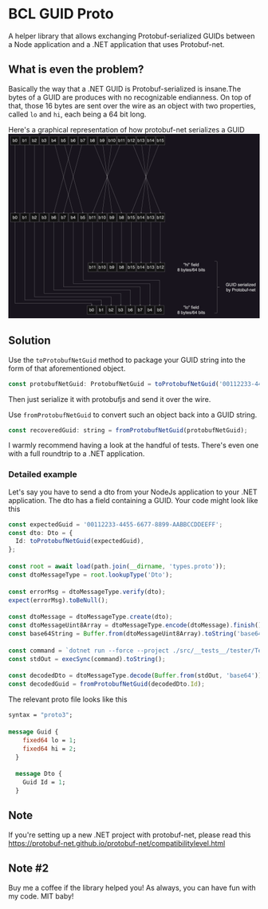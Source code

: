 # BCL GUID Proto

A helper library that allows exchanging Protobuf-serialized GUIDs between a Node application and a .NET application that uses Protobuf-net.

## What is even the problem?

Basically the way that a .NET GUID is Protobuf-serialized is insane.The bytes of a GUID are produces with no recognizable endianness.
On top of that, those 16 bytes are sent over the wire as an object with two properties, called `lo` and `hi`, each being a 64 bit long.

Here's a graphical representation of how protobuf-net serializes a GUID
![Mapping](./Media/Crazy%20Bytes.drawio.png)

## Solution

Use the `toProtobufNetGuid` method to package your GUID string into the form of that aforementioned object.

```javascript
const protobufNetGuid: ProtobufNetGuid = toProtobufNetGuid('00112233-4455-6677-8899-AABBCCDDEEFF');
```

Then just serialize it with protobufjs and send it over the wire.

Use `fromProtobufNetGuid` to convert such an object back into a GUID string.

```javascript
const recoveredGuid: string = fromProtobufNetGuid(protobufNetGuid);
```

I warmly recommend having a look at the handful of tests. There's even one with a full roundtrip to a .NET application.

### Detailed example

Let's say you have to send a dto from your NodeJs application to your .NET application. The dto has a field containing a GUID.
Your code might look like this

```typescript
const expectedGuid = '00112233-4455-6677-8899-AABBCCDDEEFF';
const dto: Dto = {
  Id: toProtobufNetGuid(expectedGuid),
};

const root = await load(path.join(__dirname, 'types.proto'));
const dtoMessageType = root.lookupType('Dto');

const errorMsg = dtoMessageType.verify(dto);
expect(errorMsg).toBeNull();

const dtoMessage = dtoMessageType.create(dto);
const dtoMessageUint8Array = dtoMessageType.encode(dtoMessage).finish();
const base64String = Buffer.from(dtoMessageUint8Array).toString('base64');

const command = `dotnet run --force --project ./src/__tests__/tester/Tester.CLI/Tester.CLI.csproj --byteArray ${base64String}`;
const stdOut = execSync(command).toString();

const decodedDto = dtoMessageType.decode(Buffer.from(stdOut, 'base64')) as unknown as Dto;
const decodedGuid = fromProtobufNetGuid(decodedDto.Id);
```

The relevant proto file looks like this

```proto
syntax = "proto3";

message Guid {
    fixed64 lo = 1;
    fixed64 hi = 2;
  }

  message Dto {
    Guid Id = 1;
  }
```

## Note

If you're setting up a new .NET project with protobuf-net, please read this https://protobuf-net.github.io/protobuf-net/compatibilitylevel.html

## Note #2

Buy me a coffee if the library helped you!
As always, you can have fun with my code. MIT baby!
